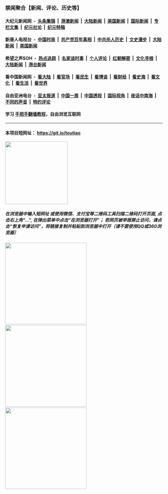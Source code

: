 ### 禁闻聚合【新闻、评论、历史等】

#### 大纪元新闻网 &nbsp;-&nbsp; [头条集锦](indexes/E头条集锦.md?t=03161131) &nbsp;|&nbsp; [港澳新闻](indexes/E港澳新闻.md?t=03161131)  &nbsp;|&nbsp; [大陆新闻](indexes/E大陆新闻.md?t=03161131) &nbsp;|&nbsp; [美国新闻](indexes/E美国新闻.md?t=03161131) &nbsp;|&nbsp; [国际新闻](indexes/E国际新闻.md?t=03161131) &nbsp;|&nbsp; [专栏文集](indexes/E专栏文集.md?t=03161131) &nbsp;|&nbsp; [纪元社论](indexes/E纪元社论.md?t=03161131) &nbsp;|&nbsp; [纪元特稿](indexes/E纪元特稿.md?t=03161131) 

#### 新唐人电视台 &nbsp;-&nbsp; [中国时局](indexes/N中国时局.md?t=03161131) &nbsp;|&nbsp; [共产党百年真相](indexes/N共产党百年真相.md?t=03161131) &nbsp;|&nbsp; [中共杀人历史](indexes/N中共杀人历史.md?t=03161131) &nbsp;|&nbsp; [文史漫步](indexes/N文史漫步.md?t=03161131) &nbsp;|&nbsp; [大陆新闻](indexes/N大陆新闻.md?t=03161131) &nbsp;|&nbsp; [美国新闻](indexes/N美国新闻.md?t=03161131)

#### 希望之声SOH &nbsp;-&nbsp; [热点追踪](indexes/H热点追踪.md?t=03161131) &nbsp;|&nbsp; [名家谈时事](indexes/H名家谈时事.md?t=03161131) &nbsp;|&nbsp; [个人评论](indexes/H个人评论.md?t=03161131)  &nbsp;|&nbsp; [红朝解密](indexes/H红朝解密.md?t=03161131) &nbsp;|&nbsp; [文化寻根](indexes/H文化寻根.md?t=03161131) &nbsp;|&nbsp; [大陆新闻](indexes/H大陆新闻.md?t=03161131) &nbsp;|&nbsp; [港台新闻](indexes/H港台新闻.md?t=03161131)

#### 看中国新闻网 &nbsp;-&nbsp; [看大陆](indexes/S看大陆.md?t=03161131) &nbsp;|&nbsp; [看官场](indexes/S看官场.md?t=03161131) &nbsp;|&nbsp; [看民生](indexes/S看民生.md?t=03161131)  &nbsp;|&nbsp; [看博谈](indexes/S看博谈.md?t=03161131) &nbsp;|&nbsp; [看财经](indexes/S看财经.md?t=03161131) &nbsp;|&nbsp; [看史海](indexes/S看史海.md?t=03161131) &nbsp;|&nbsp; [看文化](indexes/S看文化.md?t=03161131) &nbsp;|&nbsp; [看生活](indexes/S看生活.md?t=03161131) &nbsp;|&nbsp; [看世界](indexes/S看世界.md?t=03161131)

#### 自由亚洲电台 &nbsp;-&nbsp; [亚太报道](indexes/R亚太报道.md?t=03161131) &nbsp;|&nbsp; [中国一周](indexes/R中国一周.md?t=03161131) &nbsp;|&nbsp; [中国透视](indexes/R中国透视.md?t=03161131)  &nbsp;|&nbsp; [国际视角](indexes/R国际视角.md?t=03161131) &nbsp;|&nbsp; [夜话中南海](indexes/R夜话中南海.md?t=03161131) &nbsp;|&nbsp; [不同的声音](indexes/R不同的声音.md?t=03161131) &nbsp;|&nbsp; [特约评论](indexes/R特约评论.md?t=03161131)

#### 学习 [手把手翻墙教程](https://github.com/gfw-breaker/guides/wiki)，自由浏览互联网

----

#### 本项目短网址： https://git.io/toutiao
<img src="https://raw.githubusercontent.com/gfw-breaker/banned-news/master/scripts/img/qr.png" width="200px"/>  

##### 在浏览器中输入短网址 或使用微信、支付宝等二维码工具扫描二维码打开页面, 点击右上角"...", 在弹出菜单中点击“在浏览器打开”； 若网页被举报禁止访问，请点击“恢复申请访问”，将链接复制并粘贴到浏览器中打开（请不要使用QQ或360浏览器）

<img src="https://raw.githubusercontent.com/gfw-breaker/banned-news/master/scripts/img/1.png" width="260px"/> &nbsp; <img src="https://raw.githubusercontent.com/gfw-breaker/banned-news/master/scripts/img/2.png" width="260px"/> &nbsp; <img src="https://raw.githubusercontent.com/gfw-breaker/banned-news/master/scripts/img/3.png" width="260px"/>

